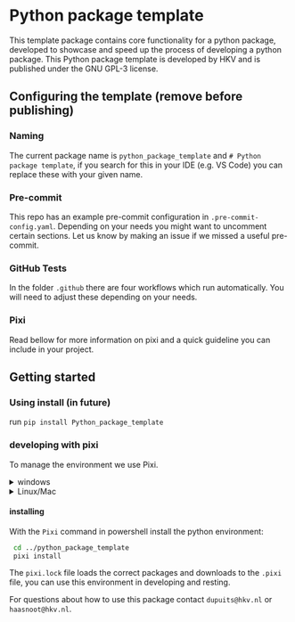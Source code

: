 # Python package template

This template package contains core functionality for a python package, developed to showcase and speed up the process of developing a python package. This Python package template is developed by HKV and is published under the GNU GPL-3 license.

## Configuring the template (remove before publishing)

### Naming

The current package name is `python_package_template` and `# Python package template`, if you search for this in your IDE (e.g. VS Code) you can replace these with your given name.

### Pre-commit

This repo has an example pre-commit configuration in `.pre-commit-config.yaml`.
Depending on your needs you might want to uncomment certain sections.
Let us know by making an issue if we missed a useful pre-commit.

### GitHub Tests

In the folder `.github` there are four workflows which run automatically.
You will need to adjust these depending on your needs. 

### Pixi

Read bellow for more information on pixi and a quick guideline you can include in your project.

## Getting started

### Using install (in future)

run `pip install Python_package_template`

### developing with pixi

To manage the environment we use Pixi.

<details>
<summary>windows</summary>

```powershell
iwr -useb https://pixi.sh/install.ps1 | iex
```

</details>

<details>
<summary>Linux/Mac</summary>

```bash
curl -fsSL https://pixi.sh/install.sh | bash
```
</details>


#### installing

With the `Pixi` command in powershell install the python environment:

```bash
 cd ../python_package_template
 pixi install
```

The `pixi.lock` file loads the correct packages and downloads to the `.pixi` file, you can use this environment in developing and resting.

For questions about how to use this package contact `dupuits@hkv.nl` or `haasnoot@hkv.nl`.
